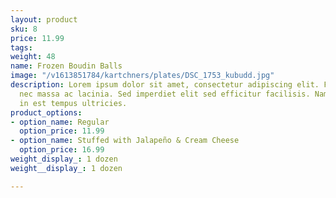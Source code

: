 ```yaml
---
layout: product
sku: 8
price: 11.99
tags: 
weight: 48
name: Frozen Boudin Balls
image: "/v1613851784/kartchners/plates/DSC_1753_kubudd.jpg"
description: Lorem ipsum dolor sit amet, consectetur adipiscing elit. Fusce dictum
  nec massa ac lacinia. Sed imperdiet elit sed efficitur facilisis. Nam posuere turpis
  in est tempus ultricies.
product_options:
- option_name: Regular
  option_price: 11.99
- option_name: Stuffed with Jalapeño & Cream Cheese
  option_price: 16.99
weight_display_: 1 dozen
weight__display_: 1 dozen

---
```

